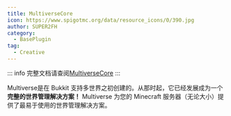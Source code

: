 ```yaml
---
title: MultiverseCore
icon: https://www.spigotmc.org/data/resource_icons/0/390.jpg
author: SUPER2FH
category:
  - BasePlugin
tag: 
  - Creative
---
```




::: info 完整文档请查阅[MultiverseCore](https://github.com/Multiverse/Multiverse-Core/wiki)
:::



Multiverse是在 Bukkit 支持多世界之初创建的。从那时起，它已经发展成为一个**完整的世界管理解决方案！** Multiverse 为您的 Minecraft 服务器（无论大小）提供了最易于使用的世界管理解决方案。




